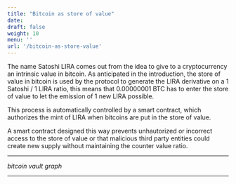 ```yaml
---
title: "Bitcoin as store of value"
date:
draft: false
weight: 10
menu: ''
url: '/bitcoin-as-store-value'
---
```


The name Satoshi LIRA comes out from the idea to give to a cryptocurrency an intrinsic value in bitcoin.
As anticipated in the introduction, the store of value in bitcoin is used by the protocol to generate the LIRA derivative on a 1 Satoshi / 1 LIRA ratio, this means that 0.00000001 BTC has to enter the store of value to let the emission of 1 new LIRA possible.

This process is automatically controlled by a smart contract, which authorizes the mint of LIRA when bitcoins are put in the store of value.

A smart contract designed this way prevents unhautorized or incorrect access to the store of value or that malicious third party entities could create new supply without maintaining the counter value ratio.

---

*bitcoin vault graph*

---